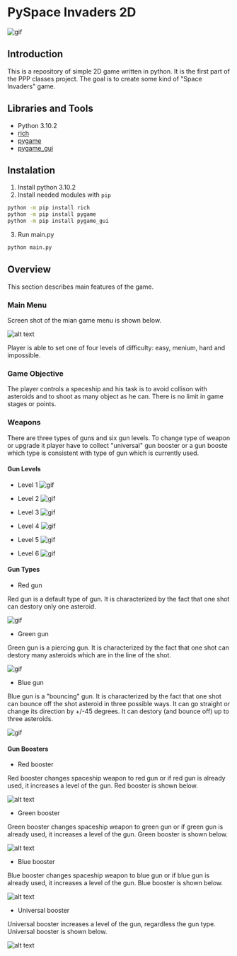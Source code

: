 # PySpace Invaders 2D

![gif](https://user-images.githubusercontent.com/54101971/158279131-66a7e544-40d6-42cc-8884-8cd4ecac3c97.gif)

## Introduction

This is a repository of simple 2D game written in python.
It is the first part of the PPP classes project.
The goal is to create some kind of "Space Invaders" game.

## Libraries and Tools

* Python 3.10.2
* [rich](https://github.com/Textualize/rich)
* [pygame](https://github.com/pygame/pygame)
* [pygame_gui](https://github.com/MyreMylar/pygame_gui)

## Instalation

1. Install python 3.10.2
2. Install needed modules with `pip`

```sh
python -m pip install rich
python -m pip install pygame
python -m pip install pygame_gui
```

3. Run main.py

```sh
python main.py
```

## Overview

This section describes main features of the game.

### Main Menu

Screen shot of the mian game menu is shown below.

![alt text](https://github.com/MarekPesta/PPP_2D_GAME/issues/1#issuecomment-1080003556)

Player is able to set one of four levels of difficulty: easy, menium, hard and impossible.

### Game Objective

The player controls a speceship and his task is to avoid collison with asteroids and to shoot as many object as he can.
There is no limit in game stages or points.

### Weapons

There are three types of guns and six gun levels.
To change type of weapon or upgrade it player have to collect "universal" gun booster or a gun booste which type is consistent with type of gun which is currently used.

#### Gun Levels

* Level 1
![gif](https://github.com/MarekPesta/PPP_2D_GAME/issues/1#issuecomment-1080003368)

* Level 2
![gif](https://github.com/MarekPesta/PPP_2D_GAME/issues/1#issuecomment-1080003389)

* Level 3
![gif](https://github.com/MarekPesta/PPP_2D_GAME/issues/1#issuecomment-1080003408)

* Level 4
![gif](https://github.com/MarekPesta/PPP_2D_GAME/issues/1#issuecomment-1080003432)

* Level 5
![gif](https://github.com/MarekPesta/PPP_2D_GAME/issues/1#issuecomment-1080003471)

* Level 6
![gif](https://github.com/MarekPesta/PPP_2D_GAME/issues/1#issuecomment-1080003495)

#### Gun Types

* Red gun

Red gun is a default type of gun.
It is characterized by the fact that one shot can destory only one asteroid.

![gif](https://github.com/MarekPesta/PPP_2D_GAME/issues/1#issuecomment-1080003495)

* Green gun

Green gun is a piercing gun.
It is characterized by the fact that one shot can destory many asteroids which are in the line of the shot.

![gif](https://github.com/MarekPesta/PPP_2D_GAME/issues/1#issuecomment-1080003536)

* Blue gun

Blue gun is a "bouncing" gun.
It is characterized by the fact that one shot can bounce off the shot asteroid in three possible ways.
It can go straight or change its direction by +/-45 degrees.
It can destory (and bounce off) up to three asteroids.

![gif](https://github.com/MarekPesta/PPP_2D_GAME/issues/1#issuecomment-1080003516)

#### Gun Boosters

* Red booster

Red booster changes spaceship weapon to red gun or if red gun is already used, it increases a level of the gun.
Red booster is shown below.

![alt text](https://github.com/MarekPesta/PPP_2D_GAME/issues/1#issuecomment-1080004871)

* Green booster

Green booster changes spaceship weapon to green gun or if green gun is already used, it increases a level of the gun.
Green booster is shown below.

![alt text](https://github.com/MarekPesta/PPP_2D_GAME/issues/1#issuecomment-1080004897)

* Blue booster

Blue booster changes spaceship weapon to blue gun or if blue gun is already used, it increases a level of the gun.
Blue booster is shown below.

![alt text](https://github.com/MarekPesta/PPP_2D_GAME/issues/1#issuecomment-1080004919)

* Universal booster

Universal booster increases a level of the gun, regardless the gun type.
Universal booster is shown below.

![alt text](https://github.com/MarekPesta/PPP_2D_GAME/issues/1#issuecomment-1080004841)

